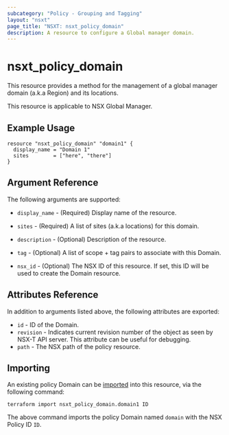 ```yaml
---
subcategory: "Policy - Grouping and Tagging"
layout: "nsxt"
page_title: "NSXT: nsxt_policy_domain"
description: A resource to configure a Global manager domain.
---
```


# nsxt_policy_domain

This resource provides a method for the management of a global manager domain (a.k.a Region) and its locations.

This resource is applicable to NSX Global Manager.

## Example Usage

```hcl
resource "nsxt_policy_domain" "domain1" {
  display_name = "Domain 1"
  sites        = ["here", "there"]
}
```

## Argument Reference

The following arguments are supported:

* `display_name` - (Required) Display name of the resource.
* `sites` - (Required) A list of sites (a.k.a locations) for this domain.

* `description` - (Optional) Description of the resource.

* `tag` - (Optional) A list of scope + tag pairs to associate with this Domain.
* `nsx_id` - (Optional) The NSX ID of this resource. If set, this ID will be used to create the Domain resource.

## Attributes Reference

In addition to arguments listed above, the following attributes are exported:

* `id` - ID of the Domain.
* `revision` - Indicates current revision number of the object as seen by NSX-T API server. This attribute can be useful for debugging.
* `path` - The NSX path of the policy resource.

## Importing

An existing policy Domain can be [imported][docs-import] into this resource, via the following command:

[docs-import]: https://www.terraform.io/cli/import

```
terraform import nsxt_policy_domain.domain1 ID
```

The above command imports the policy Domain named `domain` with the NSX Policy ID `ID`.
